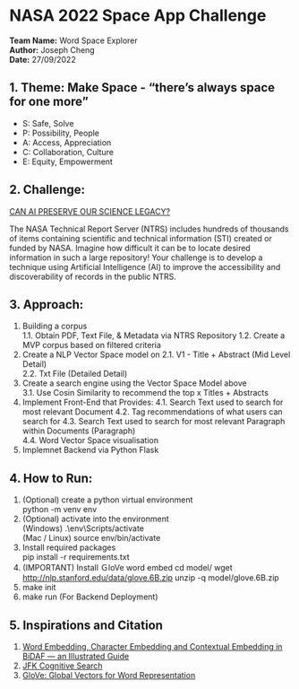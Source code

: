 # NASA 2022 Space App Challenge 

**Team Name:** Word Space Explorer  
**Author:** Joseph Cheng  
**Date:** 27/09/2022  

## 1. Theme: **Make Space - “there’s always space for one more”**
- S: Safe, Solve
- P: Possibility, People
- A: Access, Appreciation
- C: Collaboration, Culture
- E: Equity, Empowerment

## 2. Challenge:  
[CAN AI PRESERVE OUR SCIENCE LEGACY?](https://2022.spaceappschallenge.org/challenges/2022-challenges/science-legacy/details )

The NASA Technical Report Server (NTRS) includes hundreds of thousands of items containing scientific and technical information (STI) created or funded by NASA. Imagine how difficult it can be to locate desired information in such a large repository! Your challenge is to develop a technique using Artificial Intelligence (AI) to improve the accessibility and discoverability of records in the public NTRS.


## 3. Approach:

1. Building a corpus  
  1.1. Obtain PDF, Text File, & Metadata via NTRS Repository
  1.2. Create a MVP corpus based on filtered criteria
2. Create a NLP Vector Space model on
    2.1. V1 - Title + Abstract (Mid Level Detail)  
    2.2. Txt File (Detailed Detail)  
3. Create a search engine using the Vector Space Model above  
    3.1. Use Cosin Similarity to recommend the top x Titles + Abstracts
4. Implement Front-End that Provides:
    4.1. Search Text used to search for most relevant Document
    4.2. Tag recommendations of what users can search for 
    4.3. Search Text used to search for most relevant Paragraph within Documents (Paragraph)  
    4.4. Word Vector Space visualisation
5. Implemnet Backend via Python Flask


## 4. How to Run:
1. (Optional) create a python virtual environment  
    python -m venv env
2. (Optional) activate into the environment  
    (Windows) .\env\Scripts/activate  
    (Mac / Linux) source env/bin/activate
3. Install required packages  
    pip install -r requirements.txt
4. (IMPORTANT) Install ＧloVe word embed
    cd model/
    wget http://nlp.stanford.edu/data/glove.6B.zip
    unzip -q model/glove.6B.zip
5. make init
6. make run (For Backend Deployment)


## 5. Inspirations and Citation
1. [Word Embedding, Character Embedding and Contextual Embedding in BiDAF — an Illustrated Guide](https://towardsdatascience.com/the-definitive-guide-to-bidaf-part-2-word-embedding-character-embedding-and-contextual-c151fc4f05bb#:~:text=Character%20level%20embedding%20uses%20one,a%20word%2C%20character%20by%20character.)
2. [JFK Cognitive Search](https://jfk-demo-2019.azurewebsites.net/#/search?term=oswald)
3. [GloVe: Global Vectors for Word Representation](https://nlp.stanford.edu/projects/glove/)